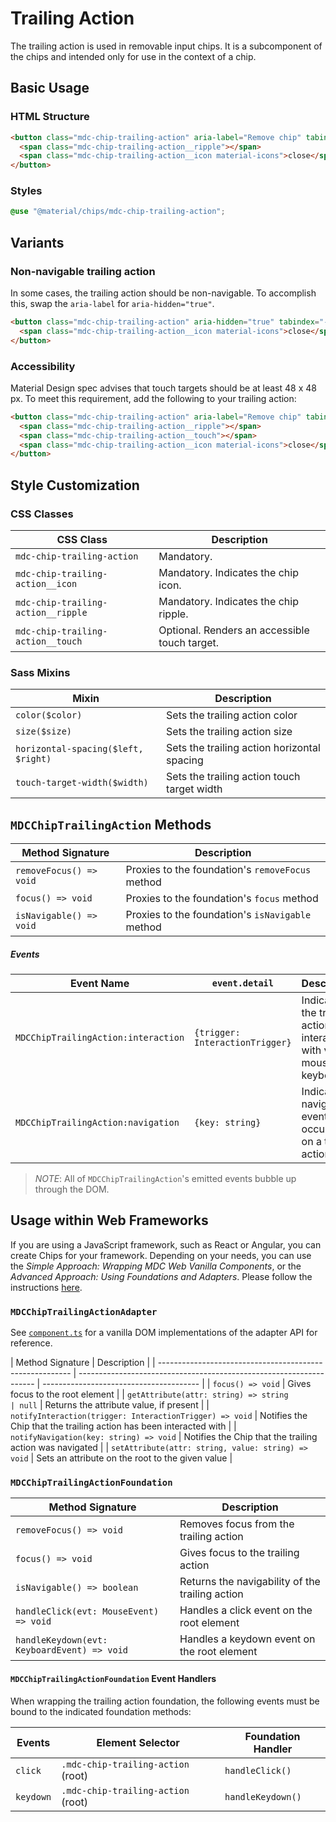 # Trailing Action

The trailing action is used in removable input chips. It is a subcomponent of the chips and intended only for use in the context of a chip.

## Basic Usage

### HTML Structure

```html
<button class="mdc-chip-trailing-action" aria-label="Remove chip" tabindex="-1">
  <span class="mdc-chip-trailing-action__ripple"></span>
  <span class="mdc-chip-trailing-action__icon material-icons">close</span>
</button>
```

### Styles

```scss
@use "@material/chips/mdc-chip-trailing-action";
```

## Variants

### Non-navigable trailing action

In some cases, the trailing action should be non-navigable. To accomplish this, swap the `aria-label` for `aria-hidden="true"`.

```html
<button class="mdc-chip-trailing-action" aria-hidden="true" tabindex="-1">
  <span class="mdc-chip-trailing-action__icon material-icons">close</span>
</button>
```

### Accessibility

Material Design spec advises that touch targets should be at least 48 x 48 px.
To meet this requirement, add the following to your trailing action:

```html
<button class="mdc-chip-trailing-action" aria-label="Remove chip" tabindex="-1">
  <span class="mdc-chip-trailing-action__ripple"></span>
  <span class="mdc-chip-trailing-action__touch"></span>
  <span class="mdc-chip-trailing-action__icon material-icons">close</span>
</button>
```

## Style Customization

### CSS Classes

| CSS Class                          | Description                                   |
| ---------------------------------- | --------------------------------------------- |
| `mdc-chip-trailing-action`         | Mandatory.                                    |
| `mdc-chip-trailing-action__icon`   | Mandatory. Indicates the chip icon.           |
| `mdc-chip-trailing-action__ripple` | Mandatory. Indicates the chip ripple.         |
| `mdc-chip-trailing-action__touch`  | Optional. Renders an accessible touch target. |

### Sass Mixins

| Mixin                               | Description                                 |
| ----------------------------------- | ------------------------------------------- |
| `color($color)`                     | Sets the trailing action color              |
| `size($size)`                       | Sets the trailing action size               |
| `horizontal-spacing($left, $right)` | Sets the trailing action horizontal spacing |
| `touch-target-width($width)`        | Sets the trailing action touch target width |

## `MDCChipTrailingAction` Methods

| Method Signature        | Description                                      |
| ----------------------- | ------------------------------------------------ |
| `removeFocus() => void` | Proxies to the foundation's `removeFocus` method |
| `focus() => void`       | Proxies to the foundation's `focus` method       |
| `isNavigable() => void` | Proxies to the foundation's `isNavigable` method |

##### Events

| Event Name                          | `event.detail`                  | Description                                                             |
| ----------------------------------- | ------------------------------- | ----------------------------------------------------------------------- |
| `MDCChipTrailingAction:interaction` | `{trigger: InteractionTrigger}` | Indicates the trailing action was interacted with via mouse or keyboard |
| `MDCChipTrailingAction:navigation`  | `{key: string}`                 | Indicates a navigation event has occurred on a trailing action          |

> _NOTE_: All of `MDCChipTrailingAction`'s emitted events bubble up through the DOM.

## Usage within Web Frameworks

If you are using a JavaScript framework, such as React or Angular, you can create Chips for your framework. Depending on your needs, you can use the _Simple Approach: Wrapping MDC Web Vanilla Components_, or the _Advanced Approach: Using Foundations and Adapters_. Please follow the instructions [here](../../docs/integrating-into-frameworks.md).

### `MDCChipTrailingActionAdapter`

See [`component.ts`](component.ts) for a vanilla DOM implementations of the adapter API for reference.

| Method Signature                                         | Description                                                         |
| -------------------------------------------------------- | ------------------------------------------------------------------- | --------------------------------------- |
| `focus() => void`                                        | Gives focus to the root element                                     |
| `getAttribute(attr: string) => string                    | null`                                                               | Returns the attribute value, if present |
| `notifyInteraction(trigger: InteractionTrigger) => void` | Notifies the Chip that the trailing action has been interacted with |
| `notifyNavigation(key: string) => void`                  | Notifies the Chip that the trailing action was navigated            |
| `setAttribute(attr: string, value: string) => void`      | Sets an attribute on the root to the given value                    |

### `MDCChipTrailingActionFoundation`

| Method Signature                            | Description                                     |
| ------------------------------------------- | ----------------------------------------------- |
| `removeFocus() => void`                     | Removes focus from the trailing action          |
| `focus() => void`                           | Gives focus to the trailing action              |
| `isNavigable() => boolean`                  | Returns the navigability of the trailing action |
| `handleClick(evt: MouseEvent) => void`      | Handles a click event on the root element       |
| `handleKeydown(evt: KeyboardEvent) => void` | Handles a keydown event on the root element     |

#### `MDCChipTrailingActionFoundation` Event Handlers

When wrapping the trailing action foundation, the following events must be bound to the indicated foundation methods:

| Events    | Element Selector                   | Foundation Handler |
| --------- | ---------------------------------- | ------------------ |
| `click`   | `.mdc-chip-trailing-action` (root) | `handleClick()`    |
| `keydown` | `.mdc-chip-trailing-action` (root) | `handleKeydown()`  |

